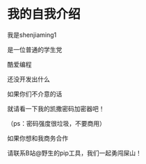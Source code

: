 # 我的自我介绍
我是shenjiaming1

是一位普通的学生党

酷爱编程

还没开发出什么

如果你们不介意的话

就请看一下我的凯撒密码加密器吧！

（ps：密码强度很垃圾，不要商用）

如果你想和我商务合作

请联系B站@野生的pip工具，我们一起勇闯屎山！
